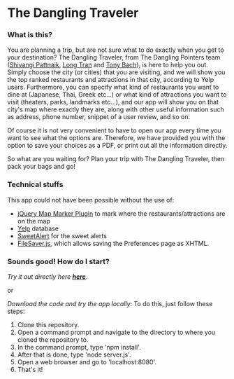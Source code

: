 # The Dangling Traveler

### What is this?

You are planning a trip, but are not sure what to do exactly when you get to your destination? The Dangling Traveler, from The Dangling Pointers team ([Shivangi Pattnaik]("https://www.linkedin.com/profile/view?id=149276731&authType=NAME_SEARCH&authToken=2hJ_&locale=en_US&trk=tyah&trkInfo=clickedVertical%3Amynetwork%2Cidx%3A1-1-1%2CtarId%3A1436193522085%2Ctas%3Ashiva"), [Long Tran]("https://www.linkedin.com/profile/view?id=233380419&authType=NAME_SEARCH&authToken=oLqA&locale=en_US&trk=tyah&trkInfo=clickedVertical%3Amynetwork%2Cidx%3A1-1-1%2CtarId%3A1436193398720%2Ctas%3ALong") and [Tony Bach]("https://www.linkedin.com/in/phucbach")), is here to help you out. Simply choose the city (or cities) that you are visiting, and we will show you the top ranked restaurants and attractions in that city, according to Yelp users. Furthermore, you can specify what kind of restaurants you want to dine at (Japanese, Thai, Greek etc...) or what kind of attractions you want to visit (theaters, parks, landmarks etc...), and our app will show you on that city's map where exactly they are, along with other useful information such as address, phone number, snippet of a user review, and so on.

Of course it is not very convenient to have to open our app every time you want to see what the options are. Therefore, we have provided you with the option to save your choices as a PDF, or print out all the information directly. 

So what are you waiting for? Plan your trip with The Dangling Traveler, then pack your bags and go!

### Technical stuffs

This app could not have been possible without the use of: 

- [jQuery Map Marker Plugin] to mark where the restaurants/attractions are on the map
- [Yelp] database
- [SweetAlert] for the sweet alerts
- [FileSaver.js], which allows saving the Preferences page as XHTML.

### Sounds good! How do I start?

_Try it out directly here [**here**](http://thedanglingtraveler.herokuapp.com)_.

or

_Download the code and try the app locally_: To do this, just follow these steps:

1. Clone this repository.
2. Open a command prompt and navigate to the directory to where you cloned the repository to.
3. In the command prompt, type 'npm install'.
4. After that is done, type 'node server.js'.
5. Open a web browser and go to 'localhost:8080'.
6. That's it!
 
[jQuery Map Marker Plugin]: https://github.com/aslamdoctor/jQuery.mapmarker
[Yelp]: http://www.yelp.com
[SweetAlert]: http://t4t5.github.io/sweetalert/
[FileSaver.js]: https://github.com/eligrey/FileSaver.js/

